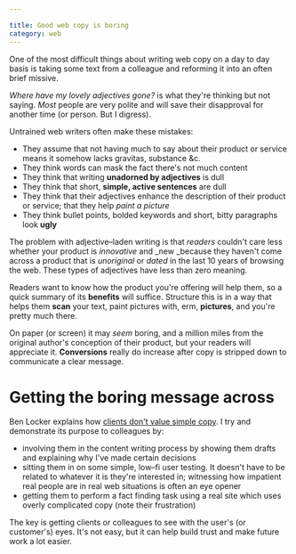 ```yaml
---

title: Good web copy is boring
category: web
---
```


One of the most difficult things about writing web copy on a day to day basis is taking some text from a colleague and reforming it into an often brief missive.

_Where have my lovely adjectives gone?_ is what they're thinking but not saying. _Most_ people are very polite and will save their disapproval for another time (or person. But I digress).

Untrained web writers often make these mistakes:

- They assume that not having much to say about their product or service means it somehow lacks gravitas, substance &c.
- They think words can mask the fact there's not much content
- They think that writing **unadorned by adjectives** is dull
- They think that short, **simple, active sentences** are dull
- They think that their adjectives enhance the description of their product or service; that they help _paint a picture_
- They think bullet points, bolded keywords and short, bitty paragraphs look **ugly**

The problem with adjective–laden writing is that _readers_ couldn't care less whether your product is _innovative_ and _new _because they haven't come across a product that is _unoriginal_ or _dated_ in the last 10 years of browsing the web. These types of adjectives have less than zero meaning.

Readers want to know how the product you're offering will help them, so a quick summary of its **benefits** will suffice. Structure this is in a way that helps them **scan** your text, paint pictures with, erm, **pictures**, and you're pretty much there.

On paper (or screen) it may _seem_ boring, and a million miles from the original author's conception of their product, but your readers will appreciate it. **Conversions** really do increase after copy is stripped down to communicate a clear message.


# Getting the boring message across


Ben Locker explains how [clients don't value simple copy](http://benlocker.co.uk/the-best-copywriting-so-simple-people-wont-pay-for-it/). I try and demonstrate its purpose to colleagues by:

- involving them in the content writing process by showing them drafts and explaining why I've made certain decisions
- sitting them in on some simple, low–fi user testing. It doesn't have to be related to whatever it is they're interested in; witnessing how impatient real people are in real web situations is often an eye opener
- getting them to perform a fact finding task using a real site which uses overly complicated copy (note their frustration)

The key is getting clients or colleagues to see with the user's (or customer's) eyes. It's not easy, but it can help build trust and make future work a lot easier.
